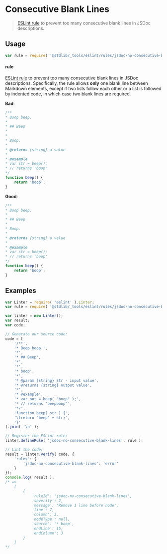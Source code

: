 <!--

@license Apache-2.0

Copyright (c) 2018 The Stdlib Authors.

Licensed under the Apache License, Version 2.0 (the "License");
you may not use this file except in compliance with the License.
You may obtain a copy of the License at

   http://www.apache.org/licenses/LICENSE-2.0

Unless required by applicable law or agreed to in writing, software
distributed under the License is distributed on an "AS IS" BASIS,
WITHOUT WARRANTIES OR CONDITIONS OF ANY KIND, either express or implied.
See the License for the specific language governing permissions and
limitations under the License.

-->

# Consecutive Blank Lines

> [ESLint rule][eslint-rules] to prevent too many consecutive blank lines in JSDoc descriptions.

<section class="intro">

</section>

<!-- /.intro -->

<section class="usage">

## Usage

```javascript
var rule = require( '@stdlib/_tools/eslint/rules/jsdoc-no-consecutive-blank-lines' );
```

#### rule

[ESLint rule][eslint-rules] to prevent too many consecutive blank lines in JSDoc descriptions. Specifically, the rule allows **only** one blank line between Markdown elements, except if two lists follow each other or a list is followed by indented code, in which case two blank lines are required.

**Bad**:

<!-- eslint-disable stdlib/jsdoc-no-consecutive-blank-lines, stdlib/jsdoc-markdown-remark -->

```javascript
/**
* Boop beep.
*
* ## Beep
*
*
* Boop.
*
* @returns {string} a value
*
* @example
* var str = beep();
* // returns 'boop'
*/
function beep() {
    return 'boop';
}
```

**Good**:

```javascript
/**
* Boop beep.
*
* ## Beep
*
* Boop.
*
* @returns {string} a value
*
* @example
* var str = beep();
* // returns 'boop'
*/
function beep() {
    return 'boop';
}
```

</section>

<!-- /.usage -->

<section class="examples">

## Examples

<!-- eslint no-undef: "error" -->

```javascript
var Linter = require( 'eslint' ).Linter;
var rule = require( '@stdlib/_tools/eslint/rules/jsdoc-no-consecutive-blank-lines' );

var linter = new Linter();
var result;
var code;

// Generate our source code:
code = [
    '/**',
    '* Beep boop.',
    '*',
    '* ## Beep',
    '*',
    '*',
    '* boop',
    '*',
    '* @param {string} str - input value',
    '* @returns {string} output value',
    '*',
    '* @example',
    '* var out = beep( "boop" );',
    '* // returns "beepboop"',
    '*/',
    'function beep( str ) {',
    '\treturn "beep" + str;',
    '}'
].join( '\n' );

// Register the ESLint rule:
linter.defineRule( 'jsdoc-no-consecutive-blank-lines', rule );

// Lint the code:
result = linter.verify( code, {
    'rules': {
        'jsdoc-no-consecutive-blank-lines': 'error'
    }
});
console.log( result );
/* =>
    [
        {
            'ruleId': 'jsdoc-no-consecutive-blank-lines',
            'severity': 2,
            'message': 'Remove 1 line before node',
            'line': 7,
            'column': 3,
            'nodeType': null,
            'source': '* boop',
            'endLine': 15,
            'endColumn': 3
        }
    ]
*/
```

</section>

<!-- /.examples -->

<section class="links">

[eslint-rules]: https://eslint.org/docs/developer-guide/working-with-rules

</section>

<!-- /.links -->
